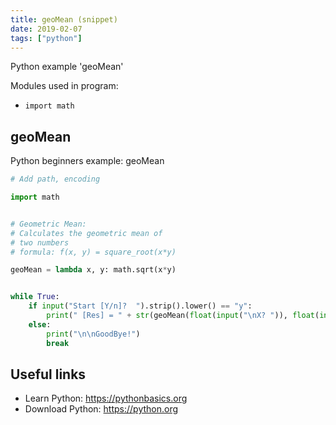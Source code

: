 ```yaml
---
title: geoMean (snippet)
date: 2019-02-07
tags: ["python"]
---
```

Python example 'geoMean'


Modules used in program: 
* `import math`

## geoMean

Python beginners example: geoMean

```python
# Add path, encoding

import math


# Geometric Mean:
# Calculates the geometric mean of 
# two numbers 
# formula: f(x, y) = square_root(x*y)

geoMean = lambda x, y: math.sqrt(x*y)


while True:
	if input("Start [Y/n]?  ").strip().lower() == "y":
		print(" [Res] = " + str(geoMean(float(input("\nX? ")), float(input("Y? ")))) + "\n\n")
	else:
		print("\n\nGoodBye!")
		break


```

## Useful links

- Learn Python: https://pythonbasics.org
- Download Python: https://python.org
